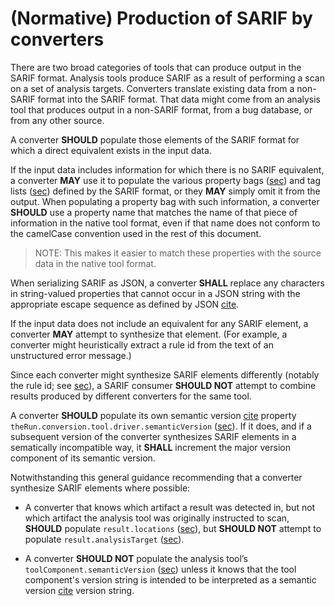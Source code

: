 <!--
---
toc:
  auto: false
  label: (Normative) Production of SARIF by converters
  enumerate: Appendix D.
---
-->
# (Normative) Production of SARIF by converters

There are two broad categories of tools that can produce output in the SARIF format. Analysis tools produce SARIF as a result of performing a scan on a set of analysis targets. Converters translate existing data from a non-SARIF format into the SARIF format. That data might come from an analysis tool that produces output in a non-SARIF format, from a bug database, or from any other source.

A converter **SHOULD** populate those elements of the SARIF format for which a direct equivalent exists in the input data.

If the input data includes information for which there is no SARIF equivalent, a converter **MAY** use it to populate the various property bags ([sec](#property-bags)) and tag lists ([sec](#tags)) defined by the SARIF format, or they **MAY** simply omit it from the output. When populating a property bag with such information, a converter **SHOULD** use a property name that matches the name of that piece of information in the native tool format, even if that name does not conform to the camelCase convention used in the rest of this document.

> NOTE: This makes it easier to match these properties with the source data in the native tool format.

When serializing SARIF as JSON, a converter **SHALL** replace any characters in string-valued properties that cannot occur in a JSON string with the appropriate escape sequence as defined by JSON [cite](#RFC8259).

If the input data does not include an equivalent for any SARIF element, a converter **MAY** attempt to synthesize that element. (For example, a converter might heuristically extract a rule id from the text of an unstructured error message.)

Since each converter might synthesize SARIF elements differently (notably the rule id; see [sec](#ruleid-property)), a SARIF consumer **SHOULD NOT** attempt to combine results produced by different converters for the same tool.

A converter **SHOULD** populate its own semantic version [cite](#SEMVER) property `theRun.conversion.tool.driver.semanticVersion` ([sec](#semanticversion-property)). If it does, and if a subsequent version of the converter synthesizes SARIF elements in a sematically incompatible way, it **SHALL** increment the major version component of its semantic version.

Notwithstanding this general guidance recommending that a converter synthesize SARIF elements where possible:

- A converter that knows which artifact a result was detected in, but not which artifact the analysis tool was originally instructed to scan, **SHOULD** populate `result.locations` ([sec](#result-object--locations-property)), but **SHOULD NOT** attempt to populate `result.analysisTarget` ([sec](#analysistarget-property)).

- A converter **SHOULD NOT** populate the analysis tool’s `toolComponent.semanticVersion` ([sec](#semanticversion-property)) unless it knows that the tool component's version string is intended to be interpreted as a semantic version [cite](#SEMVER) version string.

